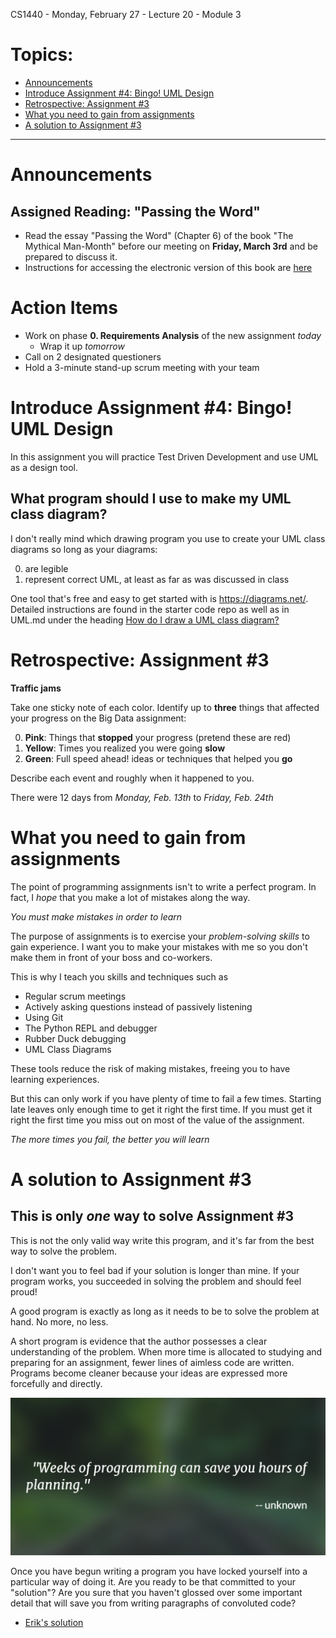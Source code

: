 CS1440 - Monday, February 27 - Lecture 20 - Module 3

# Topics:
* [Announcements](#announcements)
* [Introduce Assignment #4: Bingo! UML Design](#introduce-assignment-4-bingo-uml-design)
* [Retrospective: Assignment #3](#retrospective-assignment-3)
* [What you need to gain from assignments](#what-you-need-to-gain-from-assignments)
* [A solution to Assignment #3](#a-solution-to-assignment-3)


------------------------------------------------------------
# Announcements

## Assigned Reading: "Passing the Word"

*   Read the essay "Passing the Word" (Chapter 6) of the book "The Mythical Man-Month" before our meeting on **Friday, March 3rd** and be prepared to discuss it.
*   Instructions for accessing the electronic version of this book are [here](../../Required_Reading_Schedule.md#accessing-ebooks-for-free-through-the-usu-library)


# Action Items

*   Work on phase **0. Requirements Analysis** of the new assignment *today*
    *   Wrap it up *tomorrow*
*	Call on 2 designated questioners
*	Hold a 3-minute stand-up scrum meeting with your team



# Introduce Assignment #4: Bingo! UML Design

In this assignment you will practice Test Driven Development and use UML as a design tool.


## What program should I use to make my UML class diagram?

I don't really mind which drawing program you use to create your UML class diagrams so long as your diagrams:

0. are legible
1. represent correct UML, at least as far as was discussed in class

One tool that's free and easy to get started with is https://diagrams.net/.  Detailed instructions are found in the starter code repo as well as in UML.md under the heading [How do I draw a UML class diagram?](../UML.md#how-do-i-draw-a-uml-class-diagram)



# Retrospective: Assignment #3

**Traffic jams**

Take one sticky note of each color.  Identify up to **three** things that
affected your progress on the Big Data assignment:

0. __Pink__: Things that **stopped** your progress (pretend these are red)
1. __Yellow__: Times you realized you were going **slow**
2. __Green__: Full speed ahead! ideas or techniques that helped you **go**

Describe each event and roughly when it happened to you.

There were 12 days from *Monday, Feb. 13th* to *Friday, Feb. 24th*



# What you need to gain from assignments

The point of programming assignments isn't to write a perfect program.
In fact, I *hope* that you make a lot of mistakes along the way.  

*You must make mistakes in order to learn*

The purpose of assignments is to exercise your *problem-solving skills* to gain
experience.  I want you to make your mistakes with me so you don't make them
in front of your boss and co-workers.

This is why I teach you skills and techniques such as

*   Regular scrum meetings
*   Actively asking questions instead of passively listening
*   Using Git
*   The Python REPL and debugger
*   Rubber Duck debugging
*   UML Class Diagrams

These tools reduce the risk of making mistakes, freeing you to have learning
experiences.

But this can only work if you have plenty of time to fail a few times.
Starting late leaves only enough time to get it right the first time.  If you
must get it right the first time you miss out on most of the value of the
assignment.

*The more times you fail, the better you will learn*



# A solution to Assignment #3 

## This is only *one* way to solve Assignment #3

This is not the only valid way write this program, and it's far from the best
way to solve the problem.

I don't want you to feel bad if your solution is longer than mine.  If your
program works, you succeeded in solving the problem and should feel proud!

A good program is exactly as long as it needs to be to solve the problem at
hand.  No more, no less.

A short program is evidence that the author possesses a clear understanding of
the problem.  When more time is allocated to studying and preparing for an
assignment, fewer lines of aimless code are written.  Programs become cleaner
because your ideas are expressed more forcefully and directly.

![Planning > Programming](./34-planning.png "Weeks of programming can save you hours of planning.")

Once you have begun writing a program you have locked yourself into a
particular way of doing it.  Are you ready to be that committed to your
"solution"?  Are you sure that you haven't glossed over some important detail
that will save you from writing paragraphs of convoluted code?

*   [Erik's solution](./assn3-sln.py)



